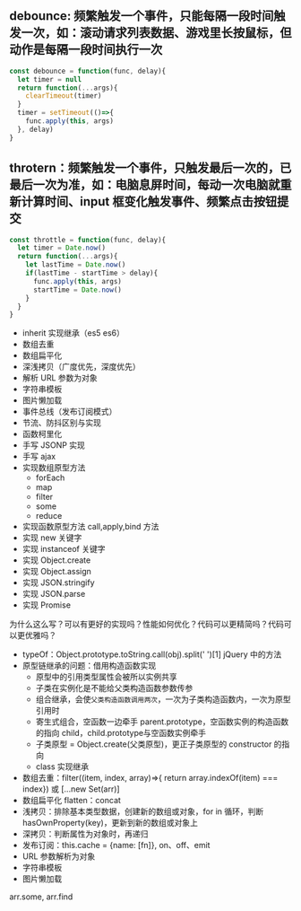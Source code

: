 ## debounce: 频繁触发一个事件，只能每隔一段时间触发一次，如：滚动请求列表数据、游戏里长按鼠标，但动作是每隔一段时间执行一次

```javascript
const debounce = function(func, delay){
  let timer = null
  return function(...args){
    clearTimeout(timer)
  }
  timer = setTimeout(()=>{
    func.apply(this, args)
  }, delay)
}
```

## throtern：频繁触发一个事件，只触发最后一次的，已最后一次为准，如：电脑息屏时间，每动一次电脑就重新计算时间、input 框变化触发事件、频繁点击按钮提交

```javascript
const throttle = function(func, delay){
  let timer = Date.now()
  return function(...args){
    let lastTime = Date.now()
    if(lastTime - startTime > delay){
      func.apply(this, args)
      startTime = Date.now()
    }
  }
}
```

- inherit 实现继承（es5 es6）
- 数组去重
- 数组扁平化
- 深浅拷贝（广度优先，深度优先）
- 解析 URL 参数为对象
- 字符串模板
- 图片懒加载
- 事件总线（发布订阅模式）
- 节流、防抖区别与实现
- 函数柯里化
- 手写 JSONP 实现
- 手写 ajax
- 实现数组原型方法
  - forEach
  - map
  - filter
  - some
  - reduce
- 实现函数原型方法 call,apply,bind 方法
- 实现 new 关键字
- 实现 instanceof 关键字
- 实现 Object.create
- 实现 Object.assign
- 实现 JSON.stringify
- 实现 JSON.parse
- 实现 Promise


为什么这么写？可以有更好的实现吗？性能如何优化？代码可以更精简吗？代码可以更优雅吗？

- typeOf：Object.prototype.toString.call(obj).split(' ')[1] jQuery 中的方法
- 原型链继承的问题：借用构造函数实现
  - 原型中的引用类型属性会被所以实例共享
  - 子类在实例化是不能给父类构造函数参数传参
  - 组合继承，会使`父类构造函数调用两次`，一次为子类构造函数内，一次为原型引用时
  - 寄生式组合，空函数一边牵手 parent.prototype，空函数实例的构造函数的指向 child，child.prototype与空函数实例牵手
  - 子类原型 = Object.create(父类原型)，更正子类原型的 constructor 的指向
  - class 实现继承
- 数组去重：filter((item, index, array)=>{ return array.indexOf(item) === index}) 或 [...new Set(arr)]
- 数组扁平化 flatten：concat
- 浅拷贝：排除基本类型数据，创建新的数组或对象，for in 循环，判断 hasOwnProperty(key)，更新到新的数组或对象上
- 深拷贝：判断属性为对象时，再递归
- 发布订阅：this.cache = {name: [fn]}, on、off、emit
- URL 参数解析为对象
- 字符串模板
- 图片懒加载





arr.some, arr.find

